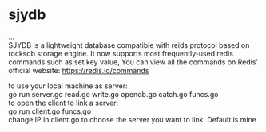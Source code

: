 # sjydb
...  
SJYDB is a lightweight database compatible with reids protocol based on rocksdb storage engine. It now supports most frequently-used redis commands such as set key value, You can view all the commands on Redis' official website:  https://redis.io/commands  


  
    
to use your local machine as server:                                         
go run server.go read.go write.go opendb.go catch.go funcs.go  
to open the client to link a server:  
go run client.go funcs.go  
change IP in client.go to choose the server you want to link. Default is mine  
